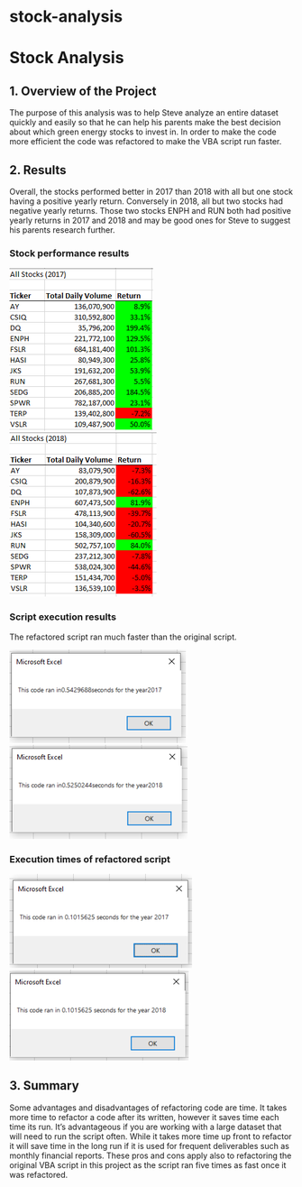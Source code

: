 # stock-analysis
# Stock Analysis
## 1. Overview of the Project
The purpose of this analysis was to help Steve analyze an entire dataset quickly and easily so that he can help his parents make the best decision about which green energy stocks to invest in. In order to make the code more efficient the code was refactored to make the VBA script run faster. 
## 2. Results
Overall, the stocks performed better in 2017 than 2018 with all but one stock having a positive yearly return. Conversely in 2018, all but two stocks had negative yearly returns. Those two stocks ENPH and RUN both had positive yearly returns in 2017 and 2018 and may be good ones for Steve to suggest his parents research further.
### Stock performance results
![alt text](https://github.com/kmfriesen/stock-analysis/blob/main/Stock%20Performance%20in%202017.PNG) 
![alt text](https://github.com/kmfriesen/stock-analysis/blob/main/Stock%20Performance%20in%202018.PNG)
### Script execution results
The refactored script ran much faster than the original script. 

![alt text](https://github.com/kmfriesen/stock-analysis/blob/main/Execution%20time%20of%20original%20script%202017.PNG)
![alt text](https://github.com/kmfriesen/stock-analysis/blob/main/Execution%20time%20of%20original%20script%202018.PNG)
### Execution times of refactored script
![alt text](https://github.com/kmfriesen/stock-analysis/blob/main/VBA_Challenge_2017.PNG)
![alt text](https://github.com/kmfriesen/stock-analysis/blob/main/VBA_Challenge_2018.PNG)

## 3. Summary
Some advantages and disadvantages of refactoring code are time. It takes more time to refactor a code after its written, however it saves time each time its run. It’s advantageous if you are working with a large dataset that will need to run the script often. While it takes more time up front to refactor it will save time in the long run if it is used for frequent deliverables such as monthly financial reports. These pros and cons apply also to refactoring the original VBA script in this project as the script ran five times as fast once it was refactored. 
